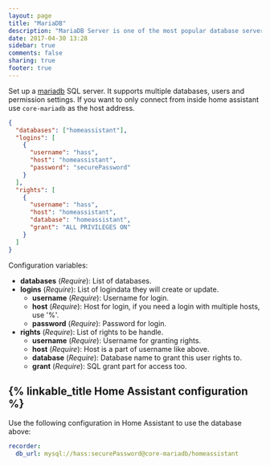```yaml
---
layout: page
title: "MariaDB"
description: "MariaDB Server is one of the most popular database servers in the world."
date: 2017-04-30 13:28
sidebar: true
comments: false
sharing: true
footer: true
---
```


Set up a [mariadb](https://mariadb.org/) SQL server. It supports multiple databases, users and permission settings. If you want to only connect from inside home assistant use `core-mariadb` as the host address.

```json
{
  "databases": ["homeassistant"],
  "logins": [
    {
      "username": "hass",
      "host": "homeassistant",
      "password": "securePassword"
    }
  ],
  "rights": [
    {
      "username": "hass",
      "host": "homeassistant",
      "database": "homeassistant",
      "grant": "ALL PRIVILEGES ON"
    }
  ]
}
```

Configuration variables:

- **databases** (*Require*): List of databases.
- **logins** (*Require*): List of logindata they will create or update.
  - **username** (*Require*): Username for login.
  - **host** (*Require*): Host for login, if you need a login with multiple hosts, use '%'.
  - **password** (*Require*): Password for login.
- **rights** (*Require*): List of rights to be handle.
  - **username** (*Require*): Username for granting rights.
  - **host** (*Require*): Host is a part of username like above.
  - **database** (*Require*): Database name to grant this user rights to.
  - **grant** (*Require*): SQL grant part for access too.

## {% linkable_title Home Assistant configuration %}

Use the following configuration in Home Assistant to use the database above:

```yaml
recorder:
  db_url: mysql://hass:securePassword@core-mariadb/homeassistant
```
